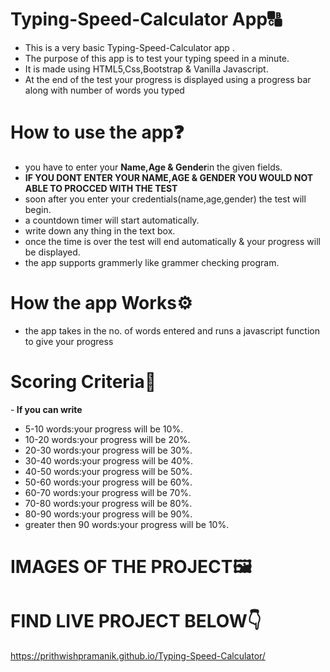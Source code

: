 # Typing-Speed-Calculator App🔠
- This is a very basic Typing-Speed-Calculator app .
- The purpose of this app is to test your typing speed in a minute.
- It is made using HTML5,Css,Bootstrap & Vanilla Javascript.
- At the end of the test your progress is displayed using a progress bar along with number of words you typed
# How to use the app❓
- you have to enter your <b>Name,Age & Gender</b>in the given fields.
- <b>IF YOU DONT ENTER YOUR NAME,AGE & GENDER YOU WOULD NOT ABLE TO PROCCED WITH THE TEST</b>
- soon after you enter your credentials(name,age,gender) the test will begin.
- a countdown timer will start automatically.
- write down any thing in the text box.
- once the time is over the test will end automatically & your progress will be displayed.
- the app supports grammerly like grammer checking program.
# How the app Works⚙
- the app takes in the no. of words entered  and runs a javascript function to give your progress
# Scoring Criteria💯
-<b> If you can write </b>
- 5-10 words:your progress will be 10%.
- 10-20 words:your progress will be 20%.
- 20-30 words:your progress will be 30%.
- 30-40 words:your progress will be 40%.
- 40-50 words:your progress will be 50%.
- 50-60 words:your progress will be 60%.
- 60-70 words:your progress will be 70%.
- 70-80 words:your progress will be 80%.
- 80-90 words:your progress will be 90%.
- greater then 90 words:your progress will be 10%.
# IMAGES OF THE PROJECT🖼
# FIND LIVE PROJECT BELOW👇
https://prithwishpramanik.github.io/Typing-Speed-Calculator/









